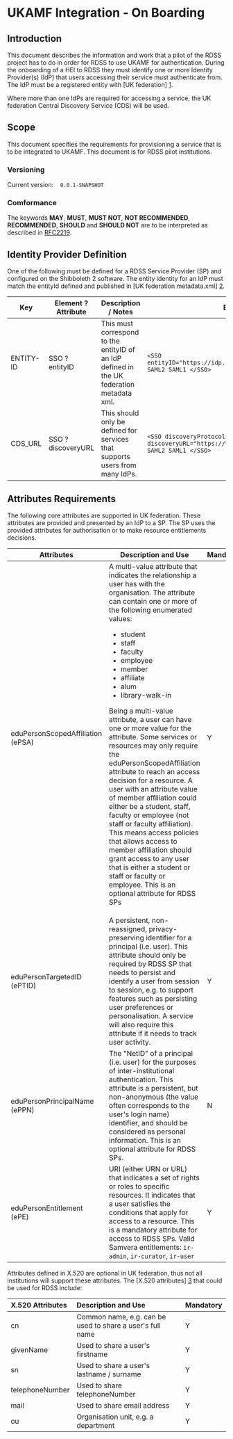 # UKAMF Integration - On Boarding

## Introduction

This document describes the information and work that a pilot of the RDSS project has to do in order for RDSS to use UKAMF for authentication. During the onboarding of a HEI to RDSS they must identify one or more  Identity Provider(s) (IdP) that users accessing their service must authenticate from. The IdP must be a registered entity with [UK federation] [1].

Where more than one IdPs are required for accessing a service, the UK federation Central Discovery Service (CDS) will be used.

## Scope
This document specifies the requirements for provisioning a service that is to be integrated to UKAMF. This document is for RDSS pilot institutions.

### Versioning

Current version:&nbsp;&nbsp;&nbsp;&nbsp;`0.0.1-SNAPSHOT`

### Comformance

The keywords **MAY**, **MUST**, **MUST NOT**, **NOT RECOMMENDED**, **RECOMMENDED**, **SHOULD** and **SHOULD NOT** are to be interpreted as described in [RFC2219](https://tools.ietf.org/html/rfc2119).

## Identity Provider Definition
One of the following must be defined for a RDSS Service Provider (SP) and configured on the Shibboleth 2 software. The entity identity for an IdP must match the entityId defined and published in [UK federation metadata.xml] [2].

Key | Element ? Attribute | Description / Notes | Example
-- | -- | -- | --
ENTITY-ID | SSO ? entityID | This must correspond to the entityID of an IdP defined in the UK federation metadata xml. | `<SSO entityID="https://idp.uni.ac.uk/idp/shibboleth"> SAML2 SAML1 </SSO> `
CDS_URL | SSO ? discoveryURL | This should only be defined for services that supports users from many IdPs. | `<SSO discoveryProtocol="SAMLDS" discoveryURL="https://wayf.ukfederation.org.uk/DS"> SAML2 SAML1 </SSO>`


## Attributes Requirements
The following core attributes are supported in UK federation. These attributes are provided and presented by an IdP to a SP. The SP uses the provided attributes for authorisation or to make resource entitlements decisions.

Attributes | Description and Use | Mandatory
-- | -- | --
eduPersonScopedAffiliation (ePSA) | A multi-value attribute that indicates the relationship a user has with the organisation. The attribute can contain one or more of the following enumerated values: <ul><li>student</li><li>staff</li><li>faculty</li><li>employee</li><li>member</li><li>affiliate</li><li>alum</li><li>library-walk-in</li></ul><p>Being a multi-value attribute, a user can have one or more value for the attribute. Some services or resources may only require the eduPersonScopedAffiliation attribute to reach an access decision for a resource. A user with an attribute value of member affiliation could either be a student, staff, faculty or employee (not staff or faculty affiliation). This means access policies that allows access to member affiliation should grant access to any user that is either a student or staff or faculty or employee. This is an optional attribute for RDSS SPs</p> | Y
eduPersonTargetedID (ePTID) | A persistent, non-reassigned, privacy-preserving identifier for a principal (i.e. user). This attribute should only be required by RDSS SP that needs to persist and identify a user from session to session, e.g. to support features such as persisting user preferences or personalisation. A service will also require this attribute if it needs to track user activity. | Y
eduPersonPrincipalName (ePPN) | The "NetID" of a principal (i.e. user) for the purposes of inter-institutional authentication. This attribute is a persistent, but non-anonymous (the value often corresponds to the user's login name) identifier, and should be considered as personal information. This is an optional attribute for RDSS SPs. | N
eduPersonEntitlement (ePE) | URI (either URN or URL) that indicates a set of rights or roles to specific resources. It indicates that a user satisfies the conditions that apply for access to a resource. This is a mandatory attribute for access to RDSS SPs. Valid Samvera entitlements: `ir-admin`, `ir-curator`, `ir-user` | Y

Attributes defined in X.520 are optional in UK federation, thus not all institutions will support these attributes. The [X.520 attributes] [3] that could be used for RDSS include:

| X.520 Attributes     | Description and Use    | Mandatory
| :------------- | :------------- | :-------------
| cn      | Common name, e.g. can be used to share a user's full name      | Y
| givenName | Used to share a user's firstname | Y
| sn | Used to share a user's lastname / surname | Y
| telephoneNumber | Used to share telephoneNumber | Y
| mail | Used to share email address | Y
| ou | Organisation unit, e.g. a department | Y


[//]: # (Reference links used in the body of this)

[1]: <https://github.com/joemccann/dillinger>
[2]: <http://metadata.ukfederation.org.uk/ukfederation-metadata.xml>
[3]: <https://www.itu.int/rec/dologin_pub.asp?lang=e&id=T-REC-X.520-201610-I!!PDF-E&type=items>
